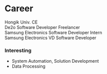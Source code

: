 
# Career
Hongik Univ. CE   
De2o Software Developer Freelancer  
Samsung Electronics Software Developer Intern                                                                                             
Samsung Electronics VD Software Developer

### Interesting  
- System Automation, Solution Development  
- Data Processing



